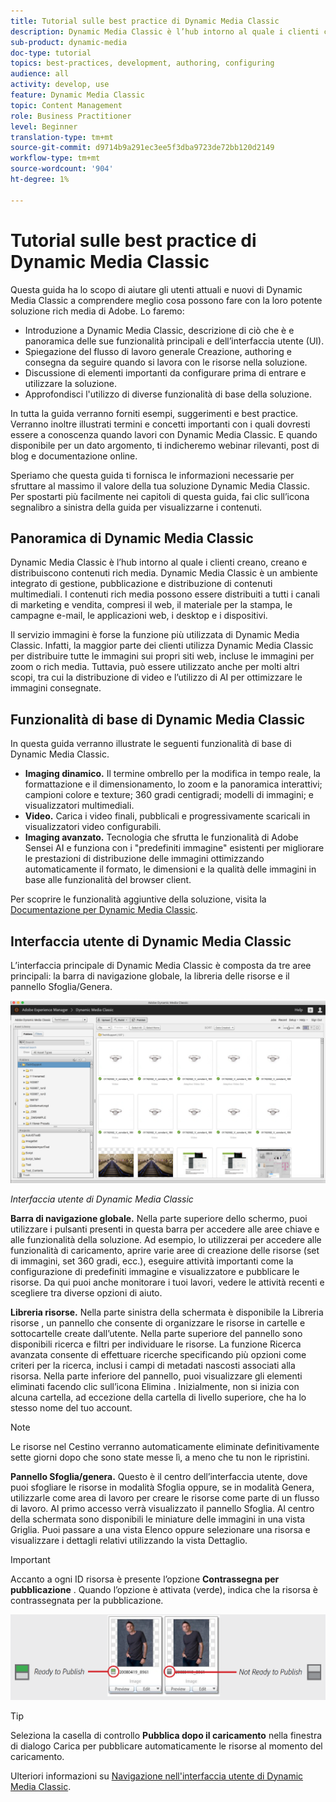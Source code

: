 ```yaml
---
title: Tutorial sulle best practice di Dynamic Media Classic
description: Dynamic Media Classic è l’hub intorno al quale i clienti creano, creano e distribuiscono contenuti rich media. Questa esercitazione sulle best practice è stata creata per aiutare gli utenti attuali e nuovi di Dynamic Media Classic a comprendere meglio cosa possono fare con questa potente soluzione rich media di Adobe. In questa parte dell’esercitazione, scoprirai cos’è Dynamic Media Classic e consulta le sue funzionalità principali e l’interfaccia utente di .
sub-product: dynamic-media
doc-type: tutorial
topics: best-practices, development, authoring, configuring
audience: all
activity: develop, use
feature: Dynamic Media Classic
topic: Content Management
role: Business Practitioner
level: Beginner
translation-type: tm+mt
source-git-commit: d9714b9a291ec3ee5f3dba9723de72bb120d2149
workflow-type: tm+mt
source-wordcount: '904'
ht-degree: 1%

---
```



# Tutorial sulle best practice di Dynamic Media Classic

Questa guida ha lo scopo di aiutare gli utenti attuali e nuovi di Dynamic Media Classic a comprendere meglio cosa possono fare con la loro potente soluzione rich media di Adobe. Lo faremo:

- Introduzione a Dynamic Media Classic, descrizione di ciò che è e panoramica delle sue funzionalità principali e dell’interfaccia utente (UI).
- Spiegazione del flusso di lavoro generale Creazione, authoring e consegna da seguire quando si lavora con le risorse nella soluzione.
- Discussione di elementi importanti da configurare prima di entrare e utilizzare la soluzione.
- Approfondisci l&#39;utilizzo di diverse funzionalità di base della soluzione.

In tutta la guida verranno forniti esempi, suggerimenti e best practice. Verranno inoltre illustrati termini e concetti importanti con i quali dovresti essere a conoscenza quando lavori con Dynamic Media Classic. E quando disponibile per un dato argomento, ti indicheremo webinar rilevanti, post di blog e documentazione online.

Speriamo che questa guida ti fornisca le informazioni necessarie per sfruttare al massimo il valore della tua soluzione Dynamic Media Classic. Per spostarti più facilmente nei capitoli di questa guida, fai clic sull’icona segnalibro a sinistra della guida per visualizzarne i contenuti.

## Panoramica di Dynamic Media Classic

Dynamic Media Classic è l’hub intorno al quale i clienti creano, creano e distribuiscono contenuti rich media. Dynamic Media Classic è un ambiente integrato di gestione, pubblicazione e distribuzione di contenuti multimediali. I contenuti rich media possono essere distribuiti a tutti i canali di marketing e vendita, compresi il web, il materiale per la stampa, le campagne e-mail, le applicazioni web, i desktop e i dispositivi.

Il servizio immagini è forse la funzione più utilizzata di Dynamic Media Classic. Infatti, la maggior parte dei clienti utilizza Dynamic Media Classic per distribuire tutte le immagini sui propri siti web, incluse le immagini per zoom o rich media. Tuttavia, può essere utilizzato anche per molti altri scopi, tra cui la distribuzione di video e l’utilizzo di AI per ottimizzare le immagini consegnate.

## Funzionalità di base di Dynamic Media Classic

In questa guida verranno illustrate le seguenti funzionalità di base di Dynamic Media Classic.

- **Imaging dinamico.** Il termine ombrello per la modifica in tempo reale, la formattazione e il dimensionamento, lo zoom e la panoramica interattivi; campioni colore e texture; 360 gradi centigradi; modelli di immagini; e visualizzatori multimediali.
- **Video.** Carica i video finali, pubblicali e progressivamente scaricali in visualizzatori video configurabili.
- **Imaging avanzato.** Tecnologia che sfrutta le funzionalità di Adobe Sensei AI e funziona con i &quot;predefiniti immagine&quot; esistenti per migliorare le prestazioni di distribuzione delle immagini ottimizzando automaticamente il formato, le dimensioni e la qualità delle immagini in base alle funzionalità del browser client.

Per scoprire le funzionalità aggiuntive della soluzione, visita la [Documentazione per Dynamic Media Classic](https://docs.adobe.com/content/help/en/dynamic-media-classic/using/intro/introduction.html).

## Interfaccia utente di Dynamic Media Classic

L’interfaccia principale di Dynamic Media Classic è composta da tre aree principali: la barra di navigazione globale, la libreria delle risorse e il pannello Sfoglia/Genera.

![immagine](assets/overview/overview-dmc-ui-ew.png)

_Interfaccia utente di Dynamic Media Classic_

**Barra di navigazione globale.** Nella parte superiore dello schermo, puoi utilizzare i pulsanti presenti in questa barra per accedere alle aree chiave e alle funzionalità della soluzione. Ad esempio, lo utilizzerai per accedere alle funzionalità di caricamento, aprire varie aree di creazione delle risorse (set di immagini, set 360 gradi, ecc.), eseguire attività importanti come la configurazione di predefiniti immagine e visualizzatore e pubblicare le risorse. Da qui puoi anche monitorare i tuoi lavori, vedere le attività recenti e scegliere tra diverse opzioni di aiuto.

**Libreria risorse.** Nella parte sinistra della schermata è disponibile la Libreria risorse , un pannello che consente di organizzare le risorse in cartelle e sottocartelle create dall’utente. Nella parte superiore del pannello sono disponibili ricerca e filtri per individuare le risorse. La funzione Ricerca avanzata consente di effettuare ricerche specificando più opzioni come criteri per la ricerca, inclusi i campi di metadati nascosti associati alla risorsa. Nella parte inferiore del pannello, puoi visualizzare gli elementi eliminati facendo clic sull’icona Elimina . Inizialmente, non si inizia con alcuna cartella, ad eccezione della cartella di livello superiore, che ha lo stesso nome del tuo account.

>[!NOTE]
>
>Le risorse nel Cestino verranno automaticamente eliminate definitivamente sette giorni dopo che sono state messe lì, a meno che tu non le ripristini.

**Pannello Sfoglia/genera.** Questo è il centro dell’interfaccia utente, dove puoi sfogliare le risorse in modalità Sfoglia oppure, se in modalità Genera, utilizzarle come area di lavoro per creare le risorse come parte di un flusso di lavoro. Al primo accesso verrà visualizzato il pannello Sfoglia. Al centro della schermata sono disponibili le miniature delle immagini in una vista Griglia. Puoi passare a una vista Elenco oppure selezionare una risorsa e visualizzare i dettagli relativi utilizzando la vista Dettaglio.

>[!IMPORTANT]
>
>Accanto a ogni ID risorsa è presente l’opzione **Contrassegna per pubblicazione** . Quando l’opzione è attivata (verde), indica che la risorsa è contrassegnata per la pubblicazione.

![immagine](assets/overview/overview-mark-for-publish.png)

>[!TIP]
>
>Seleziona la casella di controllo **Pubblica dopo il caricamento** nella finestra di dialogo Carica per pubblicare automaticamente le risorse al momento del caricamento.

Ulteriori informazioni su [Navigazione nell&#39;interfaccia utente di Dynamic Media Classic](https://docs.adobe.com/content/help/en/dynamic-media-classic/using/getting-started/navigation-basics.html).
